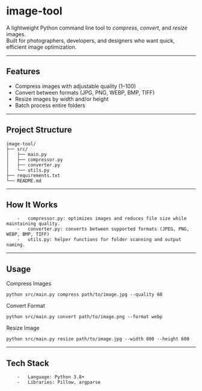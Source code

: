 # image-tool

A lightweight Python command line tool to *compress*, *convert*, and *resize* images.  
Built for photographers, developers, and designers who want quick, efficient image optimization.

---

## Features

-  Compress images with adjustable quality (1–100)
-  Convert between formats (JPG, PNG, WEBP, BMP, TIFF)
-  Resize images by width and/or height
-  Batch process entire folders

 
---

## Project Structure
```
image-tool/
├── src/
│   ├── main.py
│   ├── compressor.py
│   ├── converter.py
│   └── utils.py
├── requirements.txt
└── README.md
```

---

## How It Works
```
	-	compressor.py: optimizes images and reduces file size while maintaining quality.
	-	converter.py: converts between supported formats (JPEG, PNG, WEBP, BMP, TIFF)
	-	utils.py: helper functions for folder scanning and output naming.
```

---

## Usage

Compress Images
```
python src/main.py compress path/to/image.jpg --quality 60
```

Convert Format
```
python src/main.py convert path/to/image.png --format webp
```

Resize Image
```
python src/main.py resize path/to/image.jpg --width 800 --height 600
```

---

## Tech Stack
```
	-	Language: Python 3.8+
	-	Libraries: Pillow, argparse
```

